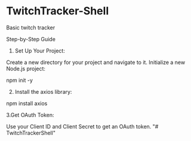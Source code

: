 # TwitchTracker-Shell
Basic twitch tracker

Step-by-Step Guide
1. Set Up Your Project:

Create a new directory for your project and navigate to it.
Initialize a new Node.js project:

npm init -y

2. Install the axios library:

npm install axios

3.Get OAuth Token:

Use your Client ID and Client Secret to get an OAuth token.
"# TwitchTrackerShell" 
